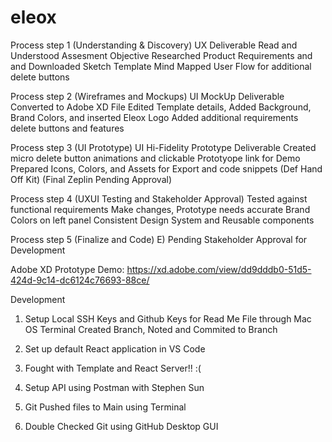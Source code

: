 # eleox


Process step 1 (Understanding & Discovery)
UX Deliverable 
Read and Understood Assesment Objective
Researched Product Requirements and and Downloaded Sketch Template
Mind Mapped User Flow for additional delete buttons

Process step 2 (Wireframes and Mockups)
UI MockUp Deliverable
Converted to Adobe XD File
Edited Template details, Added Background, Brand Colors, and inserted Eleox Logo
Added additional requirements delete buttons and features

Process step 3 (UI Prototype)
UI Hi-Fidelity Prototype Deliverable
Created micro delete button animations and clickable Prototyope link for Demo
Prepared Icons, Colors, and Assets for Export and code snippets (Def Hand Off Kit)
(Final Zeplin Pending Approval)

Process step 4 (UXUI Testing and Stakeholder Approval)
Tested against functional requirements
Make changes, Prototype needs accurate Brand Colors on left panel
Consistent Design System and Reusable components

Process step 5 (Finalize and Code)
E) Pending Stakeholder Approval for Development

Adobe XD Prototype Demo: https://xd.adobe.com/view/dd9dddb0-51d5-424d-9c14-dc6124c76693-88ce/


Development 

1) Setup Local SSH Keys and Github Keys for Read Me File through Mac OS Terminal
Created Branch, Noted and Commited to Branch

2) Set up default React application in VS Code
3) Fought with Template and React Server!!  :(
4) Setup API using Postman with Stephen Sun 
5) Git Pushed files to Main using Terminal
6) Double Checked Git using GitHub Desktop GUI